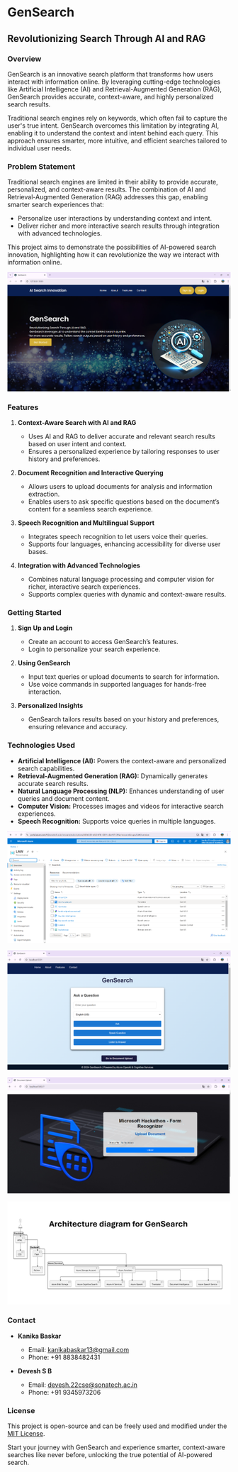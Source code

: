 # GenSearch

## Revolutionizing Search Through AI and RAG

### Overview

GenSearch is an innovative search platform that transforms how users interact with information online. By leveraging cutting-edge technologies like Artificial Intelligence (AI) and Retrieval-Augmented Generation (RAG), GenSearch provides accurate, context-aware, and highly personalized search results.

Traditional search engines rely on keywords, which often fail to capture the user's true intent. GenSearch overcomes this limitation by integrating AI, enabling it to understand the context and intent behind each query. This approach ensures smarter, more intuitive, and efficient searches tailored to individual user needs.

### Problem Statement

Traditional search engines are limited in their ability to provide accurate, personalized, and context-aware results. The combination of AI and Retrieval-Augmented Generation (RAG) addresses this gap, enabling smarter search experiences that:

- Personalize user interactions by understanding context and intent.
- Deliver richer and more interactive search results through integration with advanced technologies.

This project aims to demonstrate the possibilities of AI-powered search innovation, highlighting how it can revolutionize the way we interact with information online.

![GenSearch Overview](https://github.com/kanikabaskar/Azure-Hackathon-dec/blob/ae9d098eb857e37c608dc5d0c3917f88aa2ab58c/GenSearch.png)

### Features

1. **Context-Aware Search with AI and RAG**

   - Uses AI and RAG to deliver accurate and relevant search results based on user intent and context.
   - Ensures a personalized experience by tailoring responses to user history and preferences.

2. **Document Recognition and Interactive Querying**

   - Allows users to upload documents for analysis and information extraction.
   - Enables users to ask specific questions based on the document’s content for a seamless search experience.

3. **Speech Recognition and Multilingual Support**

   - Integrates speech recognition to let users voice their queries.
   - Supports four languages, enhancing accessibility for diverse user bases.

4. **Integration with Advanced Technologies**

   - Combines natural language processing and computer vision for richer, interactive search experiences.
   - Supports complex queries with dynamic and context-aware results.



### Getting Started

1. **Sign Up and Login**

   - Create an account to access GenSearch’s features.
   - Login to personalize your search experience.

2. **Using GenSearch**

   - Input text queries or upload documents to search for information.
   - Use voice commands in supported languages for hands-free interaction.

3. **Personalized Insights**

   - GenSearch tailors results based on your history and preferences, ensuring relevance and accuracy.

### Technologies Used

- **Artificial Intelligence (AI):** Powers the context-aware and personalized search capabilities.
- **Retrieval-Augmented Generation (RAG):** Dynamically generates accurate search results.
- **Natural Language Processing (NLP):** Enhances understanding of user queries and document content.
- **Computer Vision:** Processes images and videos for interactive search experiences.
- **Speech Recognition:** Supports voice queries in multiple languages.
  
![GenSearch Overview](https://github.com/kanikabaskar/Azure-Hackathon-dec/blob/ae9d098eb857e37c608dc5d0c3917f88aa2ab58c/Azure.png)

![GenSearch Overview](https://github.com/kanikabaskar/Azure-Hackathon-dec/blob/ae9d098eb857e37c608dc5d0c3917f88aa2ab58c/Demo.png)

![GenSearch Overview](https://github.com/kanikabaskar/Azure-Hackathon-dec/blob/ae9d098eb857e37c608dc5d0c3917f88aa2ab58c/Document.png)

![GenSearch Overview](https://github.com/kanikabaskar/Azure-Hackathon-dec/blob/7293cc64b3a1b59430e0d633984bb9654ff30d44/Architecutre.png)

### Contact

- **Kanika Baskar**

  - Email: [kanikabaskar13@gmail.com](mailto:kanikabaskar13@gmail.com)
  - Phone: +91 8838482431

- **Devesh S B**

  - Email: [devesh.22cse@sonatech.ac.in](mailto:devesh.22cse@sonatech.ac.in)
  - Phone: +91 9345973206

### License

This project is open-source and can be freely used and modified under the [MIT License](LICENSE).

Start your journey with GenSearch and experience smarter, context-aware searches like never before, unlocking the true potential of AI-powered search.
